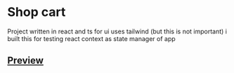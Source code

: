 # Shop cart

Project written in react and ts for ui uses tailwind (but this is not important) i built this for testing react context as state manager of app

## [Preview](http://andrzejfranek.me/shop-cart/#/)


